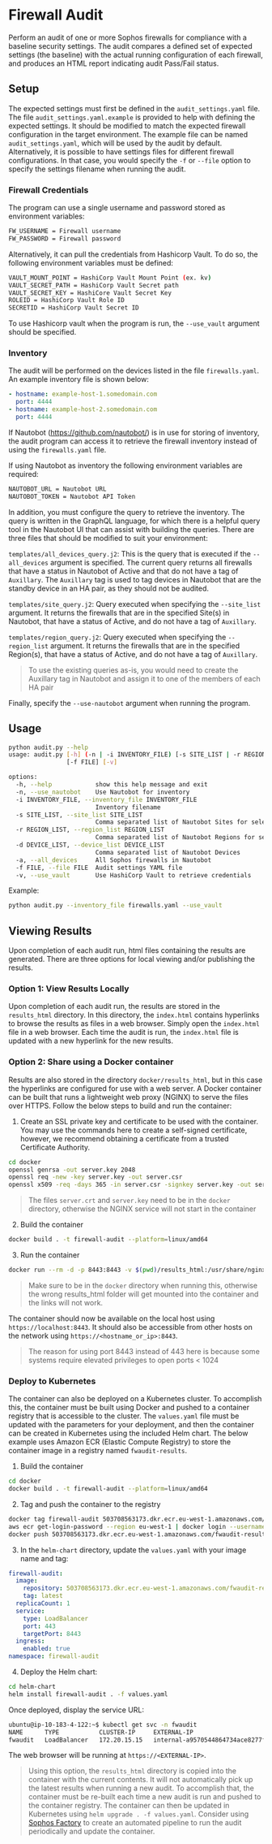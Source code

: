 # Firewall Audit
Perform an audit of one or more Sophos firewalls for compliance with a baseline security settings. The audit compares a defined set of expected settings (the baseline) with the actual running configuration of each firewall, and produces an HTML report indicating audit Pass/Fail status. 

## Setup
The expected settings must first be defined in the `audit_settings.yaml` file. The file `audit_settings.yaml.example` is provided to help with defining the expected settings. It should be modified to match the expected firewall configuration in the target environment. The example file can be named `audit_settings.yaml`, which will be used by the audit by default. Alternatively, it is possible to have settings files for different firewall configurations.  In that case, you would specify the `-f` or `--file` option to specify the settings filename when running the audit. 

### Firewall Credentials
The program can use a single username and password stored as environment variables:

```bash
FW_USERNAME = Firewall username
FW_PASSWORD = Firewall password
```
Alternatively, it can pull the credentials from Hashicorp Vault. To do so, the following environment variables must be defined:

```bash
VAULT_MOUNT_POINT = HashiCorp Vault Mount Point (ex. kv)
VAULT_SECRET_PATH = HashiCorp Vault Secret path
VAULT_SECRET_KEY = HashiCore Vault Secret Key
ROLEID = HashiCorp Vault Role ID
SECRETID = HashiCorp Vault Secret ID
```
To use Hashicorp vault when the program is run, the `--use_vault` argument should be specified. 

### Inventory
The audit will be performed on the devices listed in the file `firewalls.yaml`.  An example inventory file is shown below:

```yaml
- hostname: example-host-1.somedomain.com
  port: 4444
- hostname: example-host-2.somedomain.com
  port: 4444
```
  
If Nautobot (https://github.com/nautobot/) is in use for storing of inventory, the audit program can access it to retrieve the firewall inventory instead of using the `firewalls.yaml` file. 

If using Nautobot as inventory the following environment variables are required:
```bash
NAUTOBOT_URL = Nautobot URL
NAUTOBOT_TOKEN = Nautobot API Token
```
In addition, you must configure the query to retrieve the inventory.  The query is written in the GraphQL language, for which there is a helpful query tool in the Nautobot UI that can assist with building the queries. There are three files that should be modified to suit your environment:
  
`templates/all_devices_query.j2`: This is the query that is executed if the `--all_devices` argument is specified. The current query returns all firewalls that have a status in Nautobot of Active and that do not have a tag of `Auxillary`.  The `Auxillary` tag is used to tag devices in Nautobot that are the standby device in an HA pair, as they should not be audited. 
  
`templates/site_query.j2`: Query executed when specifying the `--site_list` argument. It returns the firewalls that are in the specified Site(s) in Nautobot, that have a status of Active, and do not have a tag of `Auxillary`. 

`templates/region_query.j2`: Query executed when specifying the `--region_list` argument. It returns the firewalls that are in the specified Region(s), that have a status of Active, and do not have a tag of `Auxillary`.

> To use the existing queries as-is, you would need to create the Auxillary tag in Nautobot and assign it to one of the members of each HA pair

Finally, specify the `--use-nautobot` argument when running the program. 

## Usage
```bash
python audit.py --help
usage: audit.py [-h] (-n | -i INVENTORY_FILE) [-s SITE_LIST | -r REGION_LIST | -d DEVICE_LIST | -a]
                [-f FILE] [-v]

options:
  -h, --help            show this help message and exit
  -n, --use_nautobot    Use Nautobot for inventory
  -i INVENTORY_FILE, --inventory_file INVENTORY_FILE
                        Inventory filename
  -s SITE_LIST, --site_list SITE_LIST
                        Comma separated list of Nautobot Sites for selection of devices
  -r REGION_LIST, --region_list REGION_LIST
                        Comma separated list of Nautobot Regions for selection of devices
  -d DEVICE_LIST, --device_list DEVICE_LIST
                        Comma separated list of Nautobot Devices
  -a, --all_devices     All Sophos firewalls in Nautobot
  -f FILE, --file FILE  Audit settings YAML file
  -v, --use_vault       Use HashiCorp Vault to retrieve credentials
```
Example:
```bash
python audit.py --inventory_file firewalls.yaml --use_vault
```

## Viewing Results
Upon completion of each audit run, html files containing the results are generated. There are three options for local viewing and/or publishing the results. 
  
### Option 1: View Results Locally
Upon completion of each audit run, the results are stored in the `results_html` directory. In this directory, the `index.html` contains hyperlinks to browse the results as files in a web browser. Simply open the `index.html` file in a web browser. Each time the audit is run, the `index.html` file is updated with a new hyperlink for the new results. 

### Option 2: Share using a Docker container
Results are also stored in the directory `docker/results_html`, but in this case the hyperlinks are configured for use with a web server. A Docker container can be built that runs a lightweight web proxy (NGINX) to serve the files over HTTPS. Follow the below steps to build and run the container:

1. Create an SSL private key and certificate to be used with the container. You may use the commands here to create a self-signed certificate, however, we recommend obtaining a certificate from a trusted Certificate Authority.

```bash
cd docker
openssl genrsa -out server.key 2048
openssl req -new -key server.key -out server.csr
openssl x509 -req -days 365 -in server.csr -signkey server.key -out server.crt
```
> The files `server.crt` and `server.key` need to be in the `docker` directory, otherwise the NGINX service will not start in the container

2. Build the container

```bash
docker build . -t firewall-audit --platform=linux/amd64
```

3. Run the container
```bash
docker run --rm -d -p 8443:8443 -v $(pwd)/results_html:/usr/share/nginx/html firewall-audit
```
> Make sure to be in the `docker` directory when running this, otherwise the wrong results_html folder will get mounted into the container and the links will not work.

The container should now be available on the local host using `https://localhost:8443`. It should also be accessible from other hosts on the network using `https://<hostname_or_ip>:8443`. 

> The reason for using port 8443 instead of 443 here is because some systems require elevated privileges to open ports < 1024

### Deploy to Kubernetes
The container can also be deployed on a Kubernetes cluster. To accomplish this, the container must be built using Docker and pushed to a container registry that is accessible to the cluster. The `values.yaml` file must be updated with the parameters for your deployment, and then the container can be created in Kubernetes using the included Helm chart. The below example uses Amazon ECR (Elastic Compute Registry) to store the container image in a registry named `fwaudit-results`. 

1. Build the container
```bash
cd docker
docker build . -t firewall-audit --platform=linux/amd64
```

2. Tag and push the container to the registry
```bash
docker tag firewall-audit 503708563173.dkr.ecr.eu-west-1.amazonaws.com/fwaudit-results:latest
aws ecr get-login-password --region eu-west-1 | docker login --username AWS --password-stdin 503708563173.dkr.ecr.eu-west-1.amazonaws.com
docker push 503708563173.dkr.ecr.eu-west-1.amazonaws.com/fwaudit-results:latest
```
3. In the `helm-chart` directory, update the `values.yaml` with your image name and tag:

```yaml
firewall-audit:
  image:
    repository: 503708563173.dkr.ecr.eu-west-1.amazonaws.com/fwaudit-results  # Replace this
    tag: latest
  replicaCount: 1
  service:
    type: LoadBalancer
    port: 443
    targetPort: 8443
  ingress:
    enabled: true
namespace: firewall-audit
```

4. Deploy the Helm chart:
```bash
cd helm-chart
helm install firewall-audit . -f values.yaml
```
  
Once deployed, display the service URL:
```bash
ubuntu@ip-10-183-4-122:~$ kubectl get svc -n fwaudit
NAME      TYPE           CLUSTER-IP     EXTERNAL-IP                                                                        PORT(S)         AGE
fwaudit   LoadBalancer   172.20.15.15   internal-a9570544864734ace8277f0f0a2777e2-1446725547.eu-west-1.elb.amazonaws.com   443:30603/TCP   3d3h
```

The web browser will be running at `https://<EXTERNAL-IP>`. 

> Using this option, the `results_html` directory is copied into the container with the current contents. It will not automatically pick up the latest results when running a new audit. To accomplish that, the container must be re-built each time a new audit is run and pushed to the container registry. The container can then be updated in Kubernetes using `helm upgrade . -f values.yaml`.  Consider using [Sophos Factory](https://www.sophos.com/en-us/products/sophos-factory) to create an automated pipeline to run the audit periodically and update the container.  
